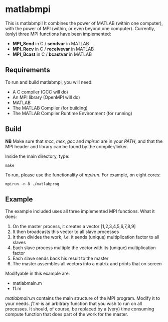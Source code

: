 # matlabmpi

This is matlabmpi! It combines the power of MATLAB (within one computer), with the power of MPI (within, or even beyond one computer). Currently, (only) three MPI functions have been implemented:

* **MPI_Send** in C / **sendvar** in MATLAB
* **MPI_Recv** in C / **receivevar** in MATLAB
* **MPI_Bcast** in C / **bcastvar** in MATLAB

## Requirements
To run and build matlabmpi, you will need:

* A C compiler (GCC will do)
* An MPI library (OpenMPI will do)
* MATLAB
* The MATLAB Compiler (for building)
* The MATLAB Compiler Runtime Environment (for running)

## Build

**NB** Make sure that *mcc*, *mex*, *gcc* and *mpirun* are in your *PATH*, and that the MPI header and library can be found by the compiler/linker.

Inside the main directory, type:

`make`

To run, please use the functionality of *mpirun*. For example, on eight cores:

`mpirun -n 8 ./matlabprog`

## Example
The example included uses all three implemented MPI functions. What it does:

1. On the master process, it creates a vector [1,2,3,4,5,6,7,8,9]
2. It then broadcasts this vector to all slave processes
3. It then divides the work, *i.e.* it sends (unique) multiplication factor to all slaves
4. Each slave process multiple the vector with its (unique) multiplication factor
5. Each slave sends back his result to the master
6. The master assembles all vectors into a matrix and prints that on screen

Modifyable in this example are:

* matlabmain.m
* f1.m

*matlabmain.m* contains the main structure of the MPI program. Modify it to your needs. *f1.m* is an arbitrary function that you wish to run on all processes. It should, of course, be replaced by a (very) time consuming compute function that does part of the work for the master.

